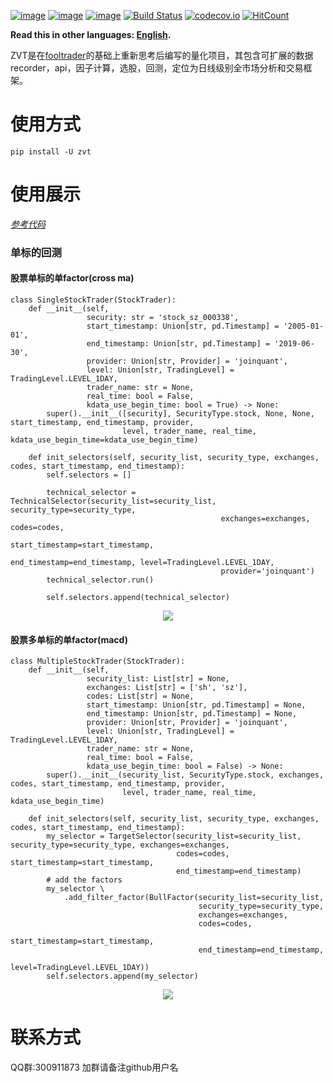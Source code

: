 [![image](https://img.shields.io/pypi/v/zvt.svg)](https://pypi.org/project/zvt/)
[![image](https://img.shields.io/pypi/l/zvt.svg)](https://pypi.org/project/zvt/)
[![image](https://img.shields.io/pypi/pyversions/zvt.svg)](https://pypi.org/project/zvt/)
[![Build Status](https://api.travis-ci.org/zvtvz/zvt.svg?branch=master)](https://travis-ci.org/zvtvz/zvt)
[![codecov.io](https://codecov.io/github/zvtvz/zvt/coverage.svg?branch=master)](https://codecov.io/github/zvtvz/zvt)
[![HitCount](http://hits.dwyl.io/zvtvz/zvt.svg)](http://hits.dwyl.io/zvtvz/zvt)

**Read this in other languages: [English](README-en.md).**  

ZVT是在[fooltrader](https://github.com/foolcage/fooltrader)的基础上重新思考后编写的量化项目，其包含可扩展的数据recorder，api，因子计算，选股，回测，定位为日线级别全市场分析和交易框架。

# 使用方式
```
pip install -U zvt
```

# 使用展示
[*参考代码*](./zvt/trader/examples)  
### 单标的回测 ###

#### 股票单标的单factor(cross ma) ####
```
class SingleStockTrader(StockTrader):
    def __init__(self,
                 security: str = 'stock_sz_000338',
                 start_timestamp: Union[str, pd.Timestamp] = '2005-01-01',
                 end_timestamp: Union[str, pd.Timestamp] = '2019-06-30',
                 provider: Union[str, Provider] = 'joinquant',
                 level: Union[str, TradingLevel] = TradingLevel.LEVEL_1DAY,
                 trader_name: str = None,
                 real_time: bool = False,
                 kdata_use_begin_time: bool = True) -> None:
        super().__init__([security], SecurityType.stock, None, None, start_timestamp, end_timestamp, provider,
                         level, trader_name, real_time, kdata_use_begin_time=kdata_use_begin_time)

    def init_selectors(self, security_list, security_type, exchanges, codes, start_timestamp, end_timestamp):
        self.selectors = []

        technical_selector = TechnicalSelector(security_list=security_list, security_type=security_type,
                                               exchanges=exchanges, codes=codes,
                                               start_timestamp=start_timestamp,
                                               end_timestamp=end_timestamp, level=TradingLevel.LEVEL_1DAY,
                                               provider='joinquant')
        technical_selector.run()

        self.selectors.append(technical_selector)
```
<p align="center"><img src='./docs/single-stock-cross-ma.gif'/></p>

#### 股票多单标的单factor(macd) ####
```
class MultipleStockTrader(StockTrader):
    def __init__(self,
                 security_list: List[str] = None,
                 exchanges: List[str] = ['sh', 'sz'],
                 codes: List[str] = None,
                 start_timestamp: Union[str, pd.Timestamp] = None,
                 end_timestamp: Union[str, pd.Timestamp] = None,
                 provider: Union[str, Provider] = 'joinquant',
                 level: Union[str, TradingLevel] = TradingLevel.LEVEL_1DAY,
                 trader_name: str = None,
                 real_time: bool = False,
                 kdata_use_begin_time: bool = False) -> None:
        super().__init__(security_list, SecurityType.stock, exchanges, codes, start_timestamp, end_timestamp, provider,
                         level, trader_name, real_time, kdata_use_begin_time)

    def init_selectors(self, security_list, security_type, exchanges, codes, start_timestamp, end_timestamp):
        my_selector = TargetSelector(security_list=security_list, security_type=security_type, exchanges=exchanges,
                                     codes=codes, start_timestamp=start_timestamp,
                                     end_timestamp=end_timestamp)
        # add the factors
        my_selector \
            .add_filter_factor(BullFactor(security_list=security_list,
                                          security_type=security_type,
                                          exchanges=exchanges,
                                          codes=codes,
                                          start_timestamp=start_timestamp,
                                          end_timestamp=end_timestamp,
                                          level=TradingLevel.LEVEL_1DAY))
        self.selectors.append(my_selector)
```
<p align="center"><img src='./docs/multiple-stock-macd.gif'/></p>


# 联系方式  
QQ群:300911873  加群请备注github用户名